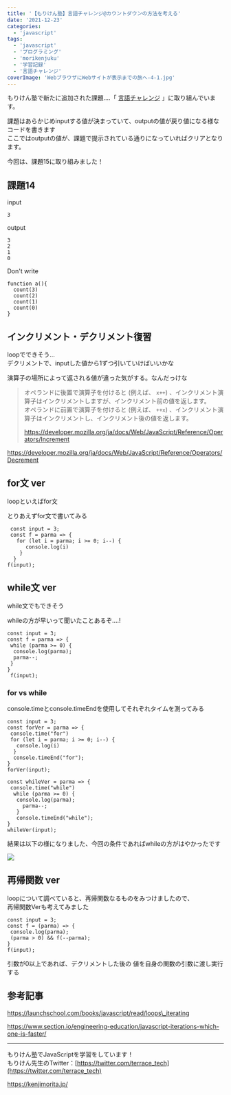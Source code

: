 ```yaml
---
title: '【もりけん塾】言語チャレンジ@カウントダウンの方法を考える'
date: '2021-12-23'
categories:
  - 'javascript'
tags:
  - 'javascript'
  - 'プログラミング'
  - 'morikenjuku'
  - '学習記録'
  - '言語チャレンジ'
coverImage: 'WebブラウザにWebサイトが表示までの旅へ-4-1.jpg'
---
```


もりけん塾で新たに追加された課題....「 [言語チャレンジ](https://github.com/kenmori/handsonFrontend/blob/master/work/basic/Work.md) 」に取り組んでいます。

課題はあらかじめinputする値が決まっていて、outputの値が戻り値になる様なコードを書きます  
ここではoutputの値が、課題で提示されている通りになっていればクリアとなります。

今回は、課題15に取り組みました！

## 課題14

input

```
3
```

output

```
3
2
1
0
```

Don't write

```
function a(){
  count(3)
  count(2)
  count(1)
  count(0)
}
```

## インクリメント・デクリメント復習

loopでできそう...  
デクリメントで、inputした値から1ずつ引いていけばいいかな

演算子の場所によって返される値が違った気がする。なんだっけな

> オペランドに後置で演算子を付けると (例えば、 `x++`) 、インクリメント演算子はインクリメントしますが、インクリメント前の値を返します。  
> オペランドに前置で演算子を付けると (例えば、 `++x`) 、インクリメント演算子はインクリメントし、インクリメント後の値を返します。
>
> https://developer.mozilla.org/ja/docs/Web/JavaScript/Reference/Operators/Increment

https://developer.mozilla.org/ja/docs/Web/JavaScript/Reference/Operators/Decrement

## for文 ver

loopといえばfor文

とりあえずfor文で書いてみる

```
 const input = 3;
 const f = parma => {
   for (let i = parma; i >= 0; i--) {
      console.log(i)
    }
  }
f(input);
```

## while文 ver

while文でもできそう

whileの方が早いって聞いたことあるぞ....!

```
const input = 3;
const f = parma => {
 while (parma >= 0) {
  console.log(parma);
  parma--;
 }
}
 f(input);
```

### for vs while

console.timeとconsole.timeEndを使用してそれぞれタイムを測ってみる

```
const input = 3;
const forVer = parma => {
 console.time("for")
 for (let i = parma; i >= 0; i--) {
   console.log(i)
  }
  console.timeEnd("for");
}
forVer(input);

const whileVer = parma => {
 console.time("while")
  while (parma >= 0) {
   console.log(parma);
     parma--;
   }
   console.timeEnd("while");
}
whileVer(input);
```

結果は以下の様になりました、今回の条件であればwhileの方がはやかったです

![](/images/スクリーンショット-2021-12-23-18.35.41.png)

## 再帰関数 ver

loopについて調べていると、再帰関数なるものをみつけましたので、  
再帰関数Verも考えてみました

```
const input = 3;
const f = (parma) => {
 console.log(parma);
 (parma > 0) && f(--parma);
}
f(input);
```

引数が0以上であれば、デクリメントした後の 値を自身の関数の引数に渡し実行する

## 参考記事

https://launchschool.com/books/javascript/read/loops\_iterating

https://www.section.io/engineering-education/javascript-iterations-which-one-is-faster/

---

もりけん塾でJavaScriptを学習をしています！  
もりけん先生のTwitter：[https://twitter.com/terrace_tech](https://twitter.com/terrace_tech)

https://kenjimorita.jp/

